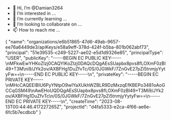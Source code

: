 - 👋 Hi, I’m @Damian3264
- 👀 I’m interested in ...
- 🌱 I’m currently learning ...
- 💞️ I’m looking to collaborate on ...
- 📫 How to reach me ...

<!---
Damian3264/Damian3264 is a ✨ special ✨ repository because its `README.md` (this file) appears on your GitHub profile.
You can click the Preview link to take a look at your changes.
--->
{
   "name": "organizations/e6b51865-47d6-49ab-9657-ee76a6449de3/apiKeys/e58a9eff-378d-424f-b5ba-801b062abf73",
   "principal": "51e39535-c249-5227-ae02-e5d1d9326e85",
   "principalType": "USER",
   "publicKey": "-----BEGIN EC PUBLIC KEY-----\nMFkwEwYHKoZIzj0CAQYIKoZIzj0DAQcDQgAEsSUapbx8pvs8fLOXmF0zBl49+T3M\ni9/JYk2ov/AXBFHg1DuZfvTc/0S/0JGWkF/7ZnGvE27pZi5tnmjyYytyFw==\n-----END EC PUBLIC KEY-----\n",
   "privateKey": "-----BEGIN EC PRIVATE KEY-----\nMHcCAQEEIBIU6PyYNtpO9wIYaXUkhWZBLR9DzMxzqEfKBEPo3481oAoGCCqGSM49\nAwEHoUQDQgAEsSUapbx8pvs8fLOXmF0zBl49+T3Mi9/JYk2ov/AXBFHg1DuZfvTc\n/0S/0JGWkF/7ZnGvE27pZi5tnmjyYytyFw==\n-----END EC PRIVATE KEY-----\n",
   "createTime": "2023-08-13T00:44:46.417227265Z",
   "projectId": "d4fa5333-e2ca-4f66-ae6e-6fc5b7ecdbcb"
}
